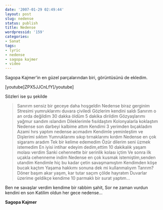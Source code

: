 ```yaml
---
date: '2007-01-29 02:49:44'
layout: post
slug: nedense
status: publish
title: Nedense
wordpressid: '159'
categories:
- Sanat
tags:
- lyric
- nedense
- sagopa kajmer
- video
---
```


Sagopa Kajmer'in en güzel parçalarından biri, görüntüsünü de ekledim.

[youtube]ZPX5JJCnLfY[/youtube]

Sözleri ise şu şekilde





> Sanırım sensiz bir geceye daha hoşgeldin
Nedense biraz gerginim
Stresimi yumruklarımı duvara çiviledi
Gözlerim kendini saldı
Sanırım o an orda değildim
30 dakka öldüm 5 dakika dirildim
Gözyaşlarımı yağmur sandım ıslandım
Dileklerimle fısıldaştım
Kolonyalarla koklaştım
Nedense son darbeyi kalbime attım
Kendimi 3 yerimden bıçakladım
Azami hırs yaptım nedense acımadım
Kendimle yeminleştim ve
Dişlerimi sıktım
Yumruklarımı sıkıp tırnaklarımı kırdım
Nedense en çok sigaramı aradım
Tek bir kelime edemedim
Özür dilerim seni üzmek istemedim
En iyisi intihar edeyim dedim,ettim
10 dakikalık yaşam molası verdim
Sanki cehennette bir serinlik kolası içtim
Ve sonra ilk uçakla cehenneme indim
Nedense en çok kusmak istemiştim,senden utandim
Kendimle hiç bu kadar çetin savaşmamıştım
Kendimden köşe bucak kaçtım
Yaşama hakkımı sonuna dek mi kullanmalıyım Tanrım?
Döner başım akar yaşım, kar tutar saçım çölde hayratım
Duvarlar üzerime geldikçe kendime 10 parmaklı bir surat yaptım...

Ben ne savaşlar verdim kendime bir rabbim şahit,
Sor ne zaman vurdun kendini en son
Katilim oldun her gece nedense...

**Sagopa Kajmer**
